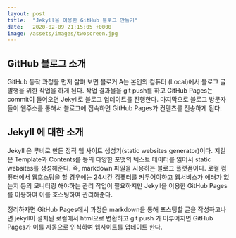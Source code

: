 ```yaml
---
layout: post
title:  "Jekyll을 이용한 GitHub 블로그 만들기"
date:   2020-02-09 21:15:05 +0000
image: /assets/images/twoscreen.jpg
---
```


## GitHub 블로그 소개

GitHub 동작 과정을 먼저 살펴 보면 블로거 A는 본인의 컴퓨터 (Local)에서 블로그 글 발행을 위한 작업을 하게 된다.
작업 결과물을 git push를 하고 GitHub Pages는 commit이 들어오면 Jekyll로 블로그 업데이트를
진행한다. 마지막으로 블로그 방문자들이 웹주소를 통해서 블로그에 접속하면 GitHub Pages가 컨텐츠를 전송하게 된다. 

## Jekyll 에 대한 소개 

Jekyll 은 루비로 만든 정적 웹 사이트 생성기(static websites generator)이다.
지킬은 Template과 Contents를 등의 다양한 포맷의 텍스트 데이터를 읽어서 static websites를
생성해준다. 즉, markdown 파일을 사용하는 블로그 플랫폼이다. 
로컬 컴퓨터에서 웹호스팅을 할 경우에는 24시간 컴퓨터를 켜두어야하고 웹서비스가 에러가 없는지
등의 모니터링 해야하는 관리 작업이 필요하지만 Jekyll을 이용한 GitHub Pages를 이용하여 이를 호스팅하여 관리해준다.

정리하자면 GitHub Pages에서 과정은 markdown을 통해 포스팅할 글을 작성하고나면
jekyll이 설치된 로컬에서 html으로 변환하고 git push 가 이루어지면 GitHub Pages가 
이를 자동으로 인식하여 웹사이트를 업데이트 한다. 


